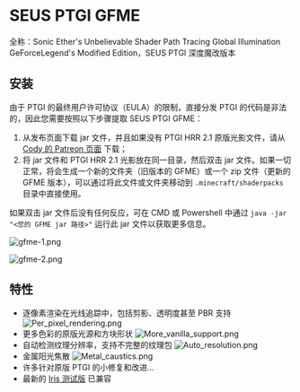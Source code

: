 # SEUS PTGI GFME

全称：Sonic Ether's Unbelievable Shader Path Tracing Global Illumination GeForceLegend's Modified Edition，SEUS PTGI 深度魔改版本

## 安装

由于 PTGI 的最终用户许可协议（EULA）的限制，直接分发 PTGI 的代码是非法的，因此您需要按照以下步骤提取 SEUS PTGI GFME：

1. 从发布页面下载 jar 文件，并且如果没有 PTGI HRR 2.1 原版光影文件，请从 [Cody 的 Patreon 页面](https://www.patreon.com/sonicether/posts) 下载； 
2. 将 jar 文件和 PTGI HRR 2.1 光影放在同一目录，然后双击 jar 文件。如果一切正常，将会生成一个新的文件夹（旧版本的 GFME）或一个 zip 文件（更新的 GFME 版本），可以通过将此文件或文件夹移动到 `.minecraft/shaderpacks` 目录中直接使用。

如果双击 jar 文件后没有任何反应，可在 CMD 或 Powershell 中通过 `java -jar "<您的 GFME jar 路径>"` 运行此 jar 文件以获取更多信息。

![gfme-1.png](gfme-1.png)

![gfme-2.png](gfme-2.png)

## 特性

- 逐像素渲染在光线追踪中，包括剪影、透明度甚至 PBR 支持
![Per_pixel_rendering.png](gfme_Per_pixel_rendering.png)
- 更多色彩的原版光源和方块形状
![More_vanilla_support.png](gfme_More_vanilla_support.png)
- 自动检测纹理分辨率，支持不完整的纹理包
![Auto_resolution.png](gfme_Auto_resolution.png)
- 金属阳光焦散
![Metal_caustics.png](gfme_Metal_caustics.png)
- 许多针对原版 PTGI 的小修复和改进...
- 最新的 [Iris 测试版](https://github.com/IrisShaders/Iris) 已兼容
